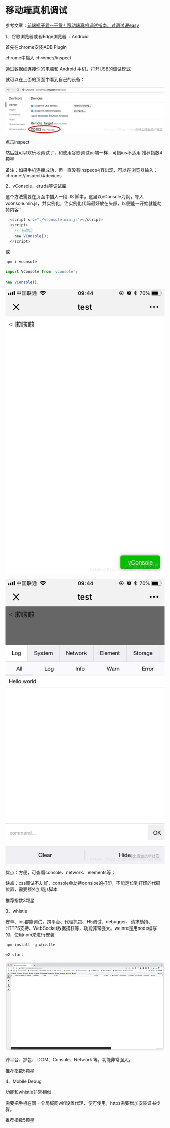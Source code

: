 # 移动端真机调试

参考文章：[前端瓶子君--干货！移动端真机调试指南，对调试说easy](https://mp.weixin.qq.com/s?__biz=MzUzNjk5MTE1OQ==&mid=2247514406&idx=1&sn=8d03a35728265a9d33e0fd524569fcda&chksm=faef3dfecd98b4e813f75a661fb13c50c40ada715528a9120033c5a1c446ea8bbd3169efd575&mpshare=1&scene=1&srcid=0114tyHUo8brnZ60FbDiTLki&sharer_sharetime=1642647117910&sharer_shareid=3720a8d166d2fb213015b4eb03622fb5&exportkey=AfsfGYVXONs%2BLSgR5lg6xWw%3D&acctmode=0&pass_ticket=PQVpBBKPyF9S06E5OmnQHdJ6tDlGX0TUzz%2BDLCyl%2FrYZd89fDIXQjbsvoTc01g0I&wx_header=0#rd)

1、谷歌浏览器或者Edge浏览器 + Android

首先在chrome安装ADB Plugin

chrome中输入 chrome://inspect

通过数据线连接你的电脑和 Android 手机，打开USB的调试模式

就可以在上面的页面中看到自己的设备：

![Image text](../.vuepress/public/android/01/01.png)

点击inspect

然后就可以欢乐地调试了，和使用谷歌调试pc端一样，可惜ios不适用 推荐指数4颗星

备注：如果手机连接成功，但一直没有inspect内容出现，可以在浏览器输入： chrome://inspect/#devices

2、vConsole、eruda等调试库

这个方法需要在页面中插入一段 JS 脚本，这里以vConsole为例，导入vconsole.min.js，并实例化，注实例化代码最好放在头部，以便能一开始就能劫持内容：

```js
  <script src="./vconsole.min.js"></script>
  <script>
    // 初始化
    new VConsole();
  </script>
```
或
```
npm i vconsole
```
```js
import VConsole from 'vconsole';

new VConsole();
```

![Image text](../.vuepress/public/android/01/02.png)

![Image text](../.vuepress/public/android/01/03.png)

优点：方便，可查看console、network、elements等；

缺点：css调试不友好，console会劫持consloe的打印，不能定位到打印的代码位置，需要额外加载js脚本

推荐指数3颗星

3、whistle

安卓、ios都能调试，跨平台、代理抓包、H5调试、debugger、请求劫持、HTTPS支持、WebSocket数据捕获等，功能非常强大。weinre是用node编写的，使用npm来进行安装

```
npm install -g whistle

w2 start
```

![Image text](../.vuepress/public/android/01/04.png)

跨平台、抓包、 DOM、Console、Network 等，功能非常强大。

推荐指数5颗星

4、Mobile Debug

功能和whistle非常相似

需要把手机在同一个局域网wifi设置代理，便可使用，https需要增加安装证书步骤。

推荐指数5颗星

